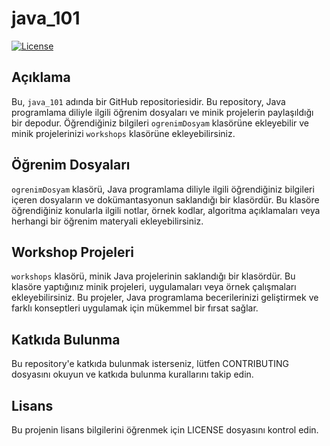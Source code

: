 # java_101

[![License](https://img.shields.io/badge/License-MIT-blue.svg)](LICENSE)

## Açıklama

Bu, `java_101` adında bir GitHub repositoriesidir. Bu repository, Java programlama diliyle ilgili öğrenim dosyaları ve minik projelerin paylaşıldığı bir depodur. Öğrendiğiniz bilgileri `ogrenimDosyam` klasörüne ekleyebilir ve minik projelerinizi `workshops` klasörüne ekleyebilirsiniz.

## Öğrenim Dosyaları

`ogrenimDosyam` klasörü, Java programlama diliyle ilgili öğrendiğiniz bilgileri içeren dosyaların ve dokümantasyonun saklandığı bir klasördür. Bu klasöre öğrendiğiniz konularla ilgili notlar, örnek kodlar, algoritma açıklamaları veya herhangi bir öğrenim materyali ekleyebilirsiniz.

## Workshop Projeleri

`workshops` klasörü, minik Java projelerinin saklandığı bir klasördür. Bu klasöre yaptığınız minik projeleri, uygulamaları veya örnek çalışmaları ekleyebilirsiniz. Bu projeler, Java programlama becerilerinizi geliştirmek ve farklı konseptleri uygulamak için mükemmel bir fırsat sağlar.

## Katkıda Bulunma

Bu repository'e katkıda bulunmak isterseniz, lütfen CONTRIBUTING dosyasını okuyun ve katkıda bulunma kurallarını takip edin.

## Lisans

Bu projenin lisans bilgilerini öğrenmek için LICENSE dosyasını kontrol edin.

